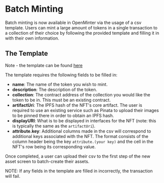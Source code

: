 # Batch Minting 

Batch minting is now available in OpenMinter via 
the usage of a csv template. Users can mint a large
amount of tokens in a single transaction to a 
collection of their choice by following the provided 
template and filling it in with their own information.

## The Template 

Note - the template can be found [here](batch_template.csv)

The template requires the following fields to be filled in:
- **name**: The name of the token you wish to mint.
- **description**: The description of the token.
- **collection**: The contract address of the collection you
would like the token to be in. This must be an existing contract.
- **artifactUri**: The IPFS hash of the NFT's core artifact. 
The user is required to use an existing service such as Pinata
to upload their images to be pinned there in order to obtain
an IPFS hash. 
- **displayURI**: What is to be displayed in interfaces for the
NFT (note: this is typically the same as the `artifactUri`).
- **attribute.key**: Additional columns made in the csv will 
correspond to additional keys associated with the NFT. The
format consists of the column header being the key 
`attribute.(your key)` and the cell in the NFT's row being
its corresponding value. 

Once completed, a user can upload their csv to the first step
of the new asset screen to batch-create their assets.

NOTE: If any fields in the template are filled in incorrectly,
the transaction will fail.